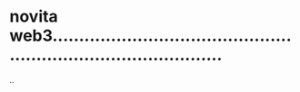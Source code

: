 # novita web3.....................................................................................
..
